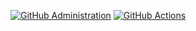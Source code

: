 <!--START_SECTION:badges-->
[![GitHub Administration](https://images.credly.com/size/110x110/images/2787e1d9-afd8-4226-8558-52a4d0fff528/image.png)](http://www.credly.com/badges/43de71a0-876c-464c-b39a-b11946796210 "GitHub Administration")
[![GitHub Actions](https://images.credly.com/size/110x110/images/50ac5cb1-f13a-4859-a480-a567f3bad4ca/image.png)](http://www.credly.com/badges/f1eab79f-35ba-4135-8850-39881d9accfe "GitHub Actions")
<!--END_SECTION:badges-->

